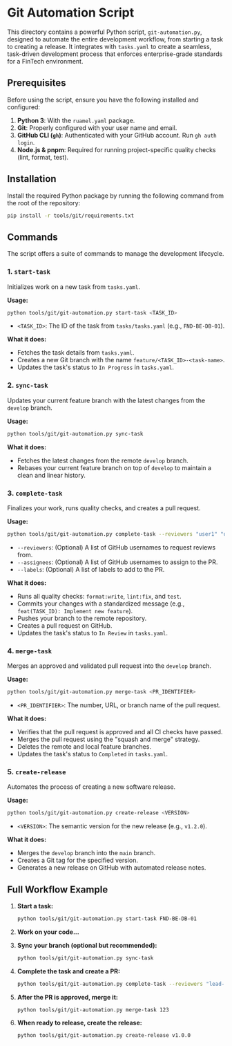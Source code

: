 # Git Automation Script

This directory contains a powerful Python script, `git-automation.py`, designed to automate the
entire development workflow, from starting a task to creating a release. It integrates with
`tasks.yaml` to create a seamless, task-driven development process that enforces enterprise-grade
standards for a FinTech environment.

## Prerequisites

Before using the script, ensure you have the following installed and configured:

1.  **Python 3**: With the `ruamel.yaml` package.
2.  **Git**: Properly configured with your user name and email.
3.  **GitHub CLI (`gh`)**: Authenticated with your GitHub account. Run `gh auth login`.
4.  **Node.js & pnpm**: Required for running project-specific quality checks (lint, format, test).

## Installation

Install the required Python package by running the following command from the root of the
repository:

```bash
pip install -r tools/git/requirements.txt
```

## Commands

The script offers a suite of commands to manage the development lifecycle.

### 1. `start-task`

Initializes work on a new task from `tasks.yaml`.

**Usage:**

```bash
python tools/git/git-automation.py start-task <TASK_ID>
```

- `<TASK_ID>`: The ID of the task from `tasks/tasks.yaml` (e.g., `FND-BE-DB-01`).

**What it does:**

- Fetches the task details from `tasks.yaml`.
- Creates a new Git branch with the name `feature/<TASK_ID>-<task-name>`.
- Updates the task's status to `In Progress` in `tasks.yaml`.

### 2. `sync-task`

Updates your current feature branch with the latest changes from the `develop` branch.

**Usage:**

```bash
python tools/git/git-automation.py sync-task
```

**What it does:**

- Fetches the latest changes from the remote `develop` branch.
- Rebases your current feature branch on top of `develop` to maintain a clean and linear history.

### 3. `complete-task`

Finalizes your work, runs quality checks, and creates a pull request.

**Usage:**

```bash
python tools/git/git-automation.py complete-task --reviewers "user1" "user2" --labels "feature" "security"
```

- `--reviewers`: (Optional) A list of GitHub usernames to request reviews from.
- `--assignees`: (Optional) A list of GitHub usernames to assign to the PR.
- `--labels`: (Optional) A list of labels to add to the PR.

**What it does:**

- Runs all quality checks: `format:write`, `lint:fix`, and `test`.
- Commits your changes with a standardized message (e.g., `feat(TASK_ID): Implement new feature`).
- Pushes your branch to the remote repository.
- Creates a pull request on GitHub.
- Updates the task's status to `In Review` in `tasks.yaml`.

### 4. `merge-task`

Merges an approved and validated pull request into the `develop` branch.

**Usage:**

```bash
python tools/git/git-automation.py merge-task <PR_IDENTIFIER>
```

- `<PR_IDENTIFIER>`: The number, URL, or branch name of the pull request.

**What it does:**

- Verifies that the pull request is approved and all CI checks have passed.
- Merges the pull request using the "squash and merge" strategy.
- Deletes the remote and local feature branches.
- Updates the task's status to `Completed` in `tasks.yaml`.

### 5. `create-release`

Automates the process of creating a new software release.

**Usage:**

```bash
python tools/git/git-automation.py create-release <VERSION>
```

- `<VERSION>`: The semantic version for the new release (e.g., `v1.2.0`).

**What it does:**

- Merges the `develop` branch into the `main` branch.
- Creates a Git tag for the specified version.
- Generates a new release on GitHub with automated release notes.

## Full Workflow Example

1.  **Start a task:**

    ```bash
    python tools/git/git-automation.py start-task FND-BE-DB-01
    ```

2.  **Work on your code...**

3.  **Sync your branch (optional but recommended):**

    ```bash
    python tools/git/git-automation.py sync-task
    ```

4.  **Complete the task and create a PR:**

    ```bash
    python tools/git/git-automation.py complete-task --reviewers "lead-dev" --labels "auth" "backend"
    ```

5.  **After the PR is approved, merge it:**

    ```bash
    python tools/git/git-automation.py merge-task 123
    ```

6.  **When ready to release, create the release:**
    ```bash
    python tools/git/git-automation.py create-release v1.0.0
    ```
